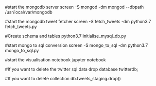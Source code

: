 #start the mongodb server
screen -S mongod -dm mongod --dbpath /usr/local/var/mongodb

#start the mongodb tweet fetcher
screen -S fetch_tweets -dm python3.7 fetch_tweets.py

#Create schema and tables
python3.7 initialise_mysql_db.py

#start mongo to sql conversion
screen -S mongo_to_sql -dm python3.7 mongo_to_sql.py



#start the visualisation notebook
jupyter notebook




#If you want to delete the twitter sql data
drop database twitterdb;

#If you want to delete collection 
db.tweets_staging.drop()


 
 
 
 